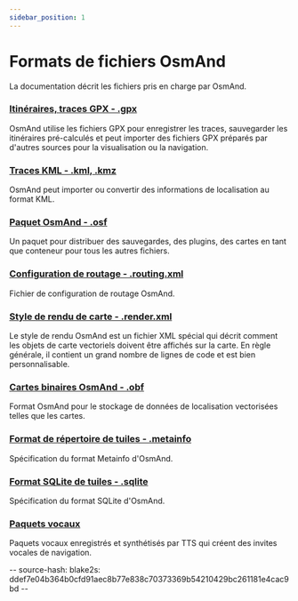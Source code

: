 ```yaml
---
sidebar_position: 1
---
```


# Formats de fichiers OsmAnd

La documentation décrit les fichiers pris en charge par OsmAnd.

### [Itinéraires, traces GPX - .gpx](./osmand-gpx.md)

OsmAnd utilise les fichiers GPX pour enregistrer les traces, sauvegarder les itinéraires pré-calculés et peut importer des fichiers GPX préparés par d'autres sources pour la visualisation ou la navigation.

### [Traces KML - .kml, .kmz](./osmand-kml.md)

OsmAnd peut importer ou convertir des informations de localisation au format KML.

### [Paquet OsmAnd - .osf](./osmand-osf.md)

Un paquet pour distribuer des sauvegardes, des plugins, des cartes en tant que conteneur pour tous les autres fichiers.

### [Configuration de routage - .routing.xml](./osmand-routing-xml.md)

Fichier de configuration de routage OsmAnd.

### [Style de rendu de carte - .render.xml](./osmand-rendering-style.md)

Le style de rendu OsmAnd est un fichier XML spécial qui décrit comment les objets de carte vectoriels doivent être affichés sur la carte. En règle générale, il contient un grand nombre de lignes de code et est bien personnalisable.

### [Cartes binaires OsmAnd - .obf](./osmand-obf.md)

Format OsmAnd pour le stockage de données de localisation vectorisées telles que les cartes.

### [Format de répertoire de tuiles - .metainfo](./osmand-metainfo.md)

Spécification du format Metainfo d'OsmAnd.

### [Format SQLite de tuiles - .sqlite](./osmand-sqlite.md)

Spécification du format SQLite d'OsmAnd.

### [Paquets vocaux](./osmand-voice-package.mdx)

Paquets vocaux enregistrés et synthétisés par TTS qui créent des invites vocales de navigation.

-- source-hash: blake2s: ddef7e04b364b0cfd91aec8b77e838c70373369b54210429bc261181e4cac9bd --
